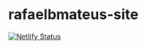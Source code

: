 # rafaelbmateus-site
[![Netlify Status](https://api.netlify.com/api/v1/badges/1373ad18-a5a4-493f-b260-78ec0f942206/deploy-status)](https://app.netlify.com/sites/blissful-pare-ecf9b7/deploys)
